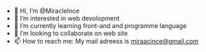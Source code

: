 - 👋 Hi, I’m @MiracleInce
- 👀 I’m interested in web devolopment
- 🌱 I’m currently learning front-and and programme language
- 💞️ I’m looking to collaborate on web site
- 📫 How to reach me: My mail adreess is miraacince@gmail.com

<!---
MiracleInce/MiracleInce is a ✨ special ✨ repository because its `README.md` (this file) appears on your GitHub profile.
You can click the Preview link to take a look at your changes.
--->
